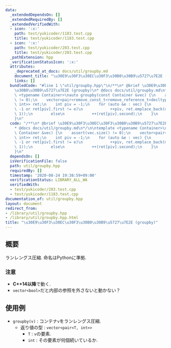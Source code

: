 ```yaml
---
data:
  _extendedDependsOn: []
  _extendedRequiredBy: []
  _extendedVerifiedWith:
  - icon: ':x:'
    path: test/yukicoder/1183.test.cpp
    title: test/yukicoder/1183.test.cpp
  - icon: ':x:'
    path: test/yukicoder/203.test.cpp
    title: test/yukicoder/203.test.cpp
  _pathExtension: hpp
  _verificationStatusIcon: ':x:'
  attributes:
    _deprecated_at_docs: docs/util/groupby.md
    document_title: "\u30E9\u30F3\u30EC\u30F3\u30B0\u30B9\u5727\u7E2E (groupby)"
    links: []
  bundledCode: "#line 1 \"util/groupby.hpp\"\n/**\n* @brief \u30E9\u30F3\u30EC\u30F3\
    \u30B0\u30B9\u5727\u7E2E (groupby)\n* @docs docs/util/groupby.md\n*/\n\ntemplate\
    \ <typename Container>\nauto groupby(const Container &vec) {\n    assert(vec.size()\
    \ != 0);\n    vector<pair<remove_const_t<remove_reference_t<decltype(vec.front())>>,\
    \ int>> ret;\n    int piv = -1;\n    for (auto &e : vec) {\n        if (piv ==\
    \ -1 or ret[piv].first != e)\n            ++piv, ret.emplace_back(make_pair(e,\
    \ 1));\n        else\n            ++(ret[piv].second);\n    }\n    return ret;\n\
    }\n"
  code: "/**\n* @brief \u30E9\u30F3\u30EC\u30F3\u30B0\u30B9\u5727\u7E2E (groupby)\n\
    * @docs docs/util/groupby.md\n*/\n\ntemplate <typename Container>\nauto groupby(const\
    \ Container &vec) {\n    assert(vec.size() != 0);\n    vector<pair<remove_const_t<remove_reference_t<decltype(vec.front())>>,\
    \ int>> ret;\n    int piv = -1;\n    for (auto &e : vec) {\n        if (piv ==\
    \ -1 or ret[piv].first != e)\n            ++piv, ret.emplace_back(make_pair(e,\
    \ 1));\n        else\n            ++(ret[piv].second);\n    }\n    return ret;\n\
    }\n"
  dependsOn: []
  isVerificationFile: false
  path: util/groupby.hpp
  requiredBy: []
  timestamp: '2020-08-24 19:38:59+09:00'
  verificationStatus: LIBRARY_ALL_WA
  verifiedWith:
  - test/yukicoder/203.test.cpp
  - test/yukicoder/1183.test.cpp
documentation_of: util/groupby.hpp
layout: document
redirect_from:
- /library/util/groupby.hpp
- /library/util/groupby.hpp.html
title: "\u30E9\u30F3\u30EC\u30F3\u30B0\u30B9\u5727\u7E2E (groupby)"
---
```

## 概要

ランレングス圧縮. 命名はPythonに準拠.

### 注意

* **C++14以降**で動く.
* `vector<bool>`だと内部の参照を外さないと動かない？

## 使用例

* `groupby(v)` : コンテナ`v`をランレングス圧縮.
  * 返り値の型 : `vector<pair<T, int>>`
    * `T` : `v`の要素.
    * `int` : その要素が何個続いているか.
